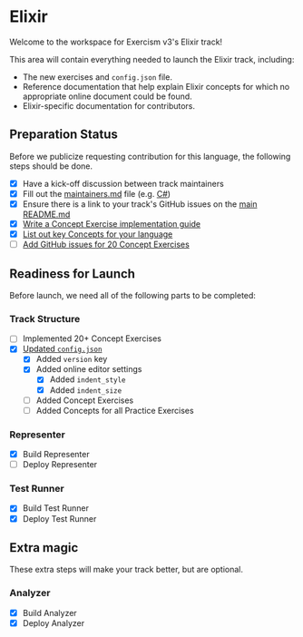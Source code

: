 # Elixir

Welcome to the workspace for Exercism v3's Elixir track!

This area will contain everything needed to launch the Elixir track, including:

- The new exercises and `config.json` file.
- Reference documentation that help explain Elixir concepts for which no appropriate online document could be found.
- Elixir-specific documentation for contributors.

## Preparation Status

Before we publicize requesting contribution for this language, the following steps should be done.

- [x] Have a kick-off discussion between track maintainers
- [x] Fill out the [maintainers.md](./maintainers.md) file (e.g. [C#](../csharp/maintainers.md))
- [x] Ensure there is a link to your track's GitHub issues on the [main README.md](../../README.md)
- [x] [Write a Concept Exercise implementation guide](../../docs/maintainers/writing-a-concept-exercise-github-issue.md)
- [x] [List out key Concepts for your language](../../docs/maintainers/determining-concepts.md)
- [ ] [Add GitHub issues for 20 Concept Exercises](../../docs/maintainers/writing-a-concept-exercise-github-issue.md)

## Readiness for Launch

Before launch, we need all of the following parts to be completed:

### Track Structure

- [ ] Implemented 20+ Concept Exercises
- [x] [Updated `config.json`](../../docs/maintainers/migrating-your-config-json-files.md)
  - [x] Added `version` key
  - [x] Added online editor settings
    - [x] Added `indent_style`
    - [x] Added `indent_size`
  - [ ] Added Concept Exercises
  - [ ] Added Concepts for all Practice Exercises

### Representer

- [x] Build Representer
- [ ] Deploy Representer

### Test Runner

- [x] Build Test Runner
- [x] Deploy Test Runner

## Extra magic

These extra steps will make your track better, but are optional.

### Analyzer

- [x] Build Analyzer
- [x] Deploy Analyzer
